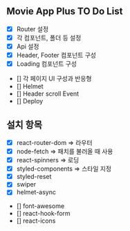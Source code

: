 ## Movie App Plus TO Do List

- [x] Router 설정
- [x] 각 컴포넌트, 폴더 등 설정
- [x] Api 설정
- [x] Header, Footer 컴포넌트 구성
- [x] Loading 컴포넌트 구성
- [] 각 페이지 UI 구성과 반응형
- [] Helmet
- [] Header scroll Event
- [] Deploy

## 설치 항목

- [x] react-router-dom => 라우터
- [x] node-fetch => 패치를 불러올 때 사용
- [x] react-spinners => 로딩
- [x] styled-components => 스타일 지정
- [x] styled-reset
- [x] swiper
- [x] helmet-async
- [] font-awesome
- [] react-hook-form
- [] react-icons
